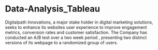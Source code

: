 # Data-Analysis_Tableau
Digitalpath Innovations, a major stake holder in digital marketing solutions, seeks to enhance its websites user experience to improve engagement metrics, conversion rates and customer satisfaction. The Company has conducted an A/B test over a two week period , presenting two distinct versions of its webpage to a randomized group of users. 
